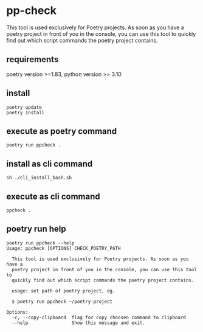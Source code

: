 # pp-check

This tool is used exclusively for Poetry projects. As soon as you have a poetry project in front of you in the console, you can use this tool to quickly find out which script commands the poetry project contains.

## requirements

poetry version >=1.83, python version >= 3.10

## install

```
poetry update
poetry install
```

## execute as poetry command

```
poetry run ppcheck .
```

## install as cli command

```
sh ./cli_install_bash.sh
```

## execute as cli command

```
ppcheck .
```

## poetry run help

```
poetry run ppcheck --help
Usage: ppcheck [OPTIONS] CHECK_POETRY_PATH

  This tool is used exclusively for Poetry projects. As soon as you have a
  poetry project in front of you in the console, you can use this tool to
  quickly find out which script commands the poetry project contains.

  usage: set path of poetry project, eg.

  $ poetry run ppcheck ~/poetry-project

Options:
  -c, --copy-clipboard  flag for copy choosen command to clipboard
  --help                Show this message and exit.
```


